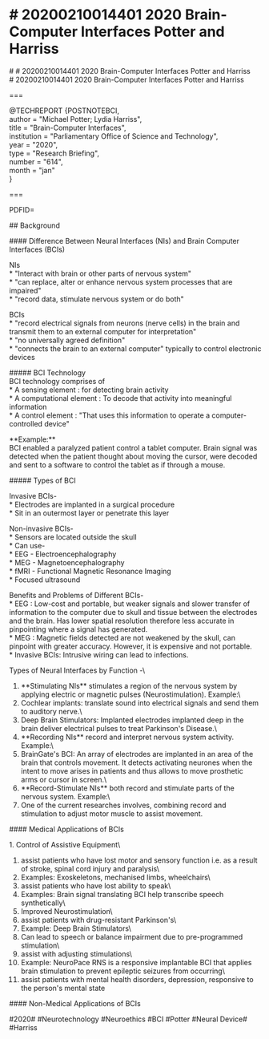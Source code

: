 # \# 20200210014401 2020 Brain-Computer Interfaces Potter and Harriss

\# \# 20200210014401 2020 Brain-Computer Interfaces Potter and Harriss\
\# 20200210014401 2020 Brain-Computer Interfaces Potter and Harriss

===

\@TECHREPORT {POSTNOTEBCI,\
author = \"Michael Potter; Lydia Harriss\",\
title = \"Brain-Computer Interfaces\",\
institution = \"Parliamentary Office of Science and Technology\",\
year = \"2020\",\
type = \"Research Briefing\",\
number = \"614\",\
month = \"jan\"\
}

===

PDFID=

\#\# Background

\#\#\#\# Difference Between Neural Interfaces (NIs) and Brain Computer Interfaces (BCIs)

NIs\
\* "Interact with brain or other parts of nervous system"\
\* "can replace, alter or enhance nervous system processes that are impaired"\
\* "record data, stimulate nervous system or do both"

BCIs\
\* "record electrical signals from neurons (nerve cells) in the brain and transmit them to an external computer for interpretation"\
\* "no universally agreed definition"\
\* "connects the brain to an external computer" typically to control electronic devices

\#\#\#\#\# BCI Technology\
BCI technology comprises of\
\* A sensing element : for detecting brain activity\
\* A computational element : To decode that activity into meaningful information\
\* A control element : "That uses this information to operate a computer-controlled device"

\*\*Example:\*\*\
BCI enabled a paralyzed patient control a tablet computer. Brain signal was detected when the patient thought about moving the cursor, were decoded and sent to a software to control the tablet as if through a mouse.

\#\#\#\#\# Types of BCI

Invasive BCIs-\
\* Electrodes are implanted in a surgical procedure\
\* Sit in an outermost layer or penetrate this layer

Non-invasive BCIs-\
\* Sensors are located outside the skull\
\* Can use-\
\* EEG - Electroencephalography\
\* MEG - Magnetoencephalography\
\* fMRI - Functional Magnetic Resonance Imaging\
\* Focused ultrasound

Benefits and Problems of Different BCIs-\
\* EEG : Low-cost and portable, but weaker signals and slower transfer of information to the computer due to skull and tissue between the electrodes and the brain. Has lower spatial resolution therefore less accurate in pinpointing where a signal has generated.\
\* MEG : Magnetic fields detected are not weakened by the skull, can pinpoint with greater accuracy. However, it is expensive and not portable.\
\* Invasive BCIs: Intrusive wiring can lead to infections.

Types of Neural Interfaces by Function -\
1. \*\*Stimulating NIs\*\* stimulates a region of the nervous system by applying electric or magnetic pulses (Neurostimulation). Example:\
1. Cochlear implants: translate sound into electrical signals and send them to auditory nerve.\
2. Deep Brain Stimulators: Implanted electrodes implanted deep in the brain deliver electrical pulses to treat Parkinson's Disease.\
2. \*\*Recording NIs\*\* record and interpret nervous system activity. Example:\
1. BrainGate's BCI: An array of electrodes are implanted in an area of the brain that controls movement. It detects activating neurones when the intent to move arises in patients and thus allows to move prosthetic arms or cursor in screen.\
3. \*\*Record-Stimulate NIs\*\* both record and stimulate parts of the nervous system. Example:\
1. One of the current researches involves, combining record and stimulation to adjust motor muscle to assist movement.

\#\#\#\# Medical Applications of BCIs

1\. Control of Assistive Equipment\
1. assist patients who have lost motor and sensory function i.e. as a result of stroke, spinal cord injury and paralysis\
1. Examples: Exoskeletons, mechanised limbs, wheelchairs\
2. assist patients who have lost ability to speak\
1. Examples: Brain signal translating BCI help transcribe speech synthetically\
2. Improved Neurostimulation\
1. assist patients with drug-resistant Parkinson\'s\
1. Example: Deep Brain Stimulators\
1. Can lead to speech or balance impairment due to pre-programmed stimulation\
2. assist with adjusting stimulations\
1. Example: NeuroPace RNS is a responsive implantable BCI that applies brain stimulation to prevent epileptic seizures from occurring\
3. assist patients with mental health disorders, depression, responsive to the person's mental state

\#\#\#\# Non-Medical Applications of BCIs

\#2020\# \#Neurotechnology \#Neuroethics \#BCI \#Potter \#Neural Device\# \#Harriss
